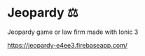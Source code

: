 # Jeopardy ⚖️
Jeopardy game or law firm made with Ionic 3 

https://jeopardy-e4ee3.firebaseapp.com/
